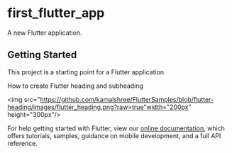 # first_flutter_app

A new Flutter application.

## Getting Started

This project is a starting point for a Flutter application.

How to create Flutter heading and subheading

<img src="https://github.com/kamalshree/FlutterSamples/blob/flutter-heading/images/flutter_heading.png?raw=true"width="200px" height="300px"/>

For help getting started with Flutter, view our 
[online documentation](https://flutter.io/docs), which offers tutorials, 
samples, guidance on mobile development, and a full API reference.
